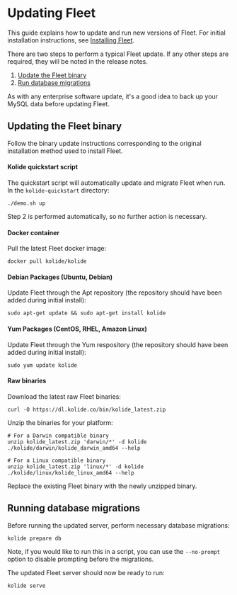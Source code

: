 Updating Fleet
==============

This guide explains how to update and run new versions of Fleet. For initial installation instructions, see [Installing Fleet](./installing-fleet.md).

There are two steps to perform a typical Fleet update. If any other steps are required, they will be noted in the release notes.

1. [Update the Fleet binary](#updating-the-fleet-binary)
2. [Run database migrations](#running-database-migrations)

As with any enterprise software update, it's a good idea to back up your MySQL data before updating Fleet.

## Updating the Fleet binary

Follow the binary update instructions corresponding to the original installation method used to install Fleet.

#### Kolide quickstart script

The quickstart script will automatically update and migrate Fleet when run. In the `kolide-quickstart` directory:

```
./demo.sh up
```

Step 2 is performed automatically, so no further action is necessary.

#### Docker container

Pull the latest Fleet docker image:

```
docker pull kolide/kolide
```

#### Debian Packages (Ubuntu, Debian)

Update Fleet through the Apt repository (the repository should have been added during initial install):

```
sudo apt-get update && sudo apt-get install kolide
```

#### Yum Packages (CentOS, RHEL, Amazon Linux)

Update Fleet through the Yum respository (the repository should have been added during initial install):

```
sudo yum update kolide
```

#### Raw binaries

Download the latest raw Fleet binaries:

```
curl -O https://dl.kolide.co/bin/kolide_latest.zip
```

Unzip the binaries for your platform:

```
# For a Darwin compatible binary
unzip kolide_latest.zip 'darwin/*' -d kolide
./kolide/darwin/kolide_darwin_amd64 --help

# For a Linux compatible binary
unzip kolide_latest.zip 'linux/*' -d kolide
./kolide/linux/kolide_linux_amd64 --help
```

Replace the existing Fleet binary with the newly unzipped binary.

## Running database migrations

Before running the updated server, perform necessary database migrations:

```
kolide prepare db
```

Note, if you would like to run this in a script, you can use the `--no-prompt` option to disable prompting before the migrations.

The updated Fleet server should now be ready to run:

```
kolide serve
```
